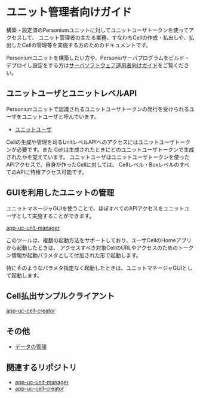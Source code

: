 # ユニット管理者向けガイド

構築・設定済のPersoniumユニットに対してユニットユーザトークンを使ってアクセスして、
ユニット管理者の主たる業務、すなわちCellの作成・払出しや、払出したCellの管理等を実施する方のためのドキュメントです。

Personiumユニットを構築したい方や、Personiuサーバプログラムをビルド・デプロイし設定をする方は[サーバソフトウェア運用者向けガイド](../server-operator/README.md)をご覧ください。

## ユニットユーザとユニットレベルAPI

Personiumユニットで認識されるユニットユーザトークンの発行を受けられるユーザをユニットユーザと呼んでいます。

* [ユニットユーザ](./Unit-User.md)

Cellの生成や管理を司るUnitレベルAPIへのアクセスにはユニットユーザトークンが必要です。また
Cellは生成されたときにどのユニットユーザトークンで生成されたかを覚えています。
ユニットユーザはユニットユーザトークンを使ったAPIアクセスで、自身が作ったCellに対しては、
Cellレベル・BoxレベルのすべてのAPIに特権アクセス可能です。


## GUIを利用したユニットの管理

ユニットマネージャGUIを使うことで、ほぼすべてのAPIアクセスをユニットユーザとして実施することができます。

[app-uc-unit-manager](https://github.com/personium/app-uc-unit-manager)

このツールは、複数の起動方法をサポートしており、ユーザCellのHomeアプリから起動したときは、
アクセスすべき対象CellのURLやアクセスのためのトークン情報が起動パラメタとして付加された形で起動します。

特にそのようなパラメタ指定なく起動したときは、ユニットマネージャGUIとして起動します。

## Cell払出サンプルクライアント

[app-uc-cell-creator](https://github.com/personium/app-uc-cell-creator)

## その他

* [データの管理](./Data_Management.md)


## 関連するリポジトリ
* [app-uc-unit-manager](https://github.com/personium/app-uc-unit-manager)
* [app-uc-cell-creator](https://github.com/personium/app-uc-cell-creator)

